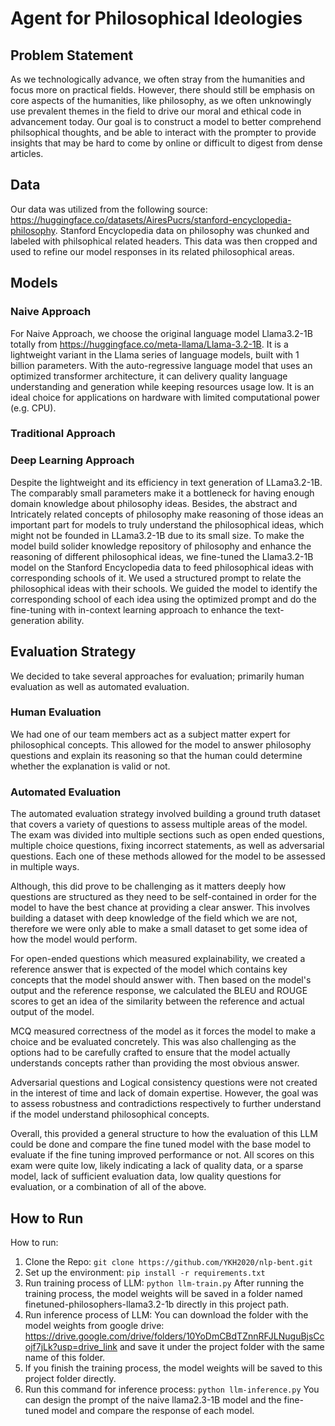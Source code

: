 # Agent for Philosophical Ideologies

## Problem Statement
As we technologically advance, we often stray from the humanities and focus more on practical fields. However, there should still be emphasis on core aspects of the humanities, like philosophy, as we often unknowingly use prevalent themes in the field to drive our moral and ethical code in advancement today. Our goal is to construct a model to better comprehend philsophical thoughts, and be able to interact with the prompter to provide insights that may be hard to come by online or difficult to digest from dense articles.

## Data
Our data was utilized from the following source: https://huggingface.co/datasets/AiresPucrs/stanford-encyclopedia-philosophy. Stanford Encyclopedia data on philosophy was chunked and labeled with philsophical related headers. This data was then cropped and used to refine our model responses in its related philosophical areas.

## Models

### Naive Approach
For Naive Approach, we choose the original language model Llama3.2-1B totally from https://huggingface.co/meta-llama/Llama-3.2-1B. It is a lightweight variant in the Llama series of language models, built with 1 billion parameters. With the auto-regressive language model that uses an optimized transformer architecture, it can delivery quality language understanding and generation while keeping resources usage low. It is an ideal choice for applications on hardware with limited computational power (e.g. CPU). 

### Traditional Approach

### Deep Learning Approach
Despite the lightweight and its efficiency in text generation of LLama3.2-1B. The comparably small parameters make it a bottleneck for having enough domain knowledge about philosophy ideas. Besides, the abstract and Intricately related
concepts of philosophy make reasoning of those ideas an important part for models to truly understand the philosophical ideas, which might not be founded in LLama3.2-1B due to its small size. To make the model build solider knowledge repository of philosophy and enhance the reasoning of different philosophical ideas, we fine-tuned the Llama3.2-1B model on the Stanford Encyclopedia data to feed philosophical ideas with corresponding schools of it. We used a structured prompt to relate the philosophical ideas with their schools. We guided the model to identify the corresponding school of each idea using the optimized prompt and do the fine-tuning with in-context learning approach to enhance the text-generation ability. 

## Evaluation Strategy
We decided to take several approaches for evaluation; primarily human evaluation as well as automated evaluation.

### Human Evaluation
We had one of our team members act as a subject matter expert for philosophical concepts. This allowed for the model to answer philosophy questions and explain its reasoning so that the human could determine whether the explanation is valid or not.

### Automated Evaluation
The automated evaluation strategy involved building a ground truth dataset that covers a variety of questions to assess multiple areas of the model. The exam was divided into multiple sections such as open ended questions, multiple choice questions, fixing incorrect statements, as well as adversarial questions. Each one of these methods allowed for the model to be assessed in multiple ways.

Although, this did prove to be challenging as it matters deeply how questions are structured as they need to be self-contained in order for the model to have the best chance at providing a clear answer. This involves building a dataset with deep knowledge of the field which we are not, therefore we were only able to make a small dataset to get some idea of how the model would perform.

For open-ended questions which measured explainability, we created a reference answer that is expected of the model which contains key concepts that the model should answer with. Then based on the model's output and the reference response, we calculated the BLEU and ROUGE scores to get an idea of the similarity between the reference and actual output of the model.

MCQ measured correctness of the model as it forces the model to make a choice and be evaluated concretely. This was also challenging as the options had to be carefully crafted to ensure that the model actually understands concepts rather than providing the most obvious answer.

Adversarial questions and Logical consistency questions were not created in the interest of time and lack of domain expertise. However, the goal was to assess robustness and contradictions respectively to further understand if the model understand philosophical concepts.

Overall, this provided a general structure to how the evaluation of this LLM could be done and compare the fine tuned model with the base model to evaluate if the fine tuning improved performance or not. All scores on this exam were quite low, likely indicating a lack of quality data, or a sparse model, lack of sufficient evaluation data, low quality questions for evaluation, or a combination of all of the above.

## How to Run
How to run:
1) Clone the Repo:
```git clone https://github.com/YKH2020/nlp-bent.git```
2) Set up the environment:
```pip install -r requirements.txt```
3) Run training process of LLM:
```python llm-train.py```
After running the training process, the model weights will be saved in a folder named finetuned-philosophers-llama3.2-1b directly in this project path.
4) Run inference process of LLM:
You can download the folder with the model weights from google drive:
https://drive.google.com/drive/folders/10YoDmCBdTZnnRFJLNuguBjsCcojf7jLk?usp=drive_link
and save it under the project folder with the same name of this folder.
5) If you finish the training process, the model weights will be saved to this project folder directly. 
6) Run this command for inference process:
```python llm-inference.py```
You can design the prompt of the naive llama2.3-1B model and the fine-tuned model and compare the response of each model. 
